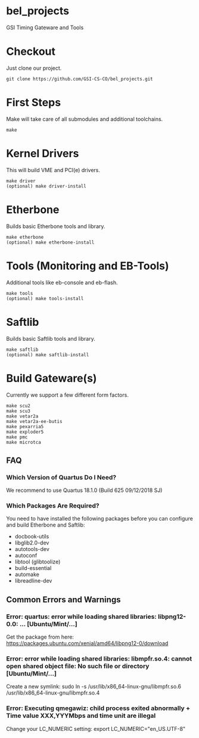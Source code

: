 bel_projects
============
GSI Timing Gateware and Tools

# Checkout
Just clone our project.
```
git clone https://github.com/GSI-CS-CO/bel_projects.git
```

# First Steps
Make will take care of all submodules and additional toolchains.
```
make
```

# Kernel Drivers
This will build VME and PCI(e) drivers.
```
make driver
(optional) make driver-install
```

# Etherbone
Builds basic Etherbone tools and library.
```
make etherbone
(optional) make etherbone-install
```

# Tools (Monitoring and EB-Tools)
Additional tools like eb-console and eb-flash.
```
make tools
(optional) make tools-install
```

# Saftlib
Builds basic Saftlib tools and library.
```
make saftlib
(optional) make saftlib-install
```

# Build Gateware(s)
Currently we support a few different form factors.
```
make scu2
make scu3
make vetar2a
make vetar2a-ee-butis
make pexarria5
make exploder5
make pmc
make microtca
```

## FAQ
### Which Version of Quartus Do I Need?
We recommend to use Quartus 18.1.0 (Build 625 09/12/2018 SJ)

### Which Packages Are Required?
You need to have installed the following packages before you can configure and build Etherbone and Saftlib:
* docbook-utils
* libglib2.0-dev
* autotools-dev
* autoconf
* libtool (glibtoolize)
* build-essential
* automake
* libreadline-dev 

## Common Errors and Warnings
### Error: quartus: error while loading shared libraries: libpng12-0.0: ... [Ubuntu/Mint/...]
Get the package from here: https://packages.ubuntu.com/xenial/amd64/libpng12-0/download

### Error: error while loading shared libraries: libmpfr.so.4: cannot open shared object file: No such file or directory [Ubuntu/Mint/...]
Create a new symlink: sudo ln -s /usr/lib/x86_64-linux-gnu/libmpfr.so.6 /usr/lib/x86_64-linux-gnu/libmpfr.so.4

### Error: Executing qmegawiz: child process exited abnormally + Time value XXX,YYYMbps and time unit are illegal
Change your LC_NUMERIC setting: export LC_NUMERIC="en_US.UTF-8"

